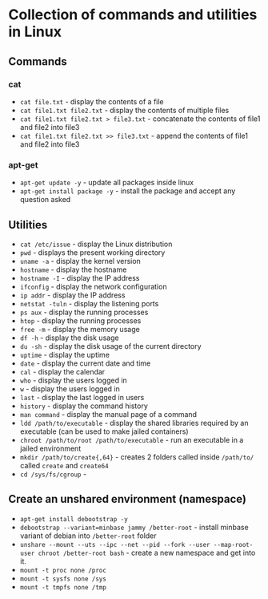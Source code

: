 # Collection of commands and utilities in Linux

## Commands

### cat
- `cat file.txt` - display the contents of a file
- `cat file1.txt file2.txt` - display the contents of multiple files
- `cat file1.txt file2.txt > file3.txt` - concatenate the contents of file1 and file2 into file3
- `cat file1.txt file2.txt >> file3.txt` - append the contents of file1 and file2 into file3

### apt-get
- `apt-get update -y` - update all packages inside linux
- `apt-get install package -y` - install the package and accept any question asked

## Utilities
- `cat /etc/issue` - display the Linux distribution
- `pwd` - displays the present working directory
- `uname -a` - display the kernel version
- `hostname` - display the hostname
- `hostname -I` - display the IP address
- `ifconfig` - display the network configuration
- `ip addr` - display the IP address
- `netstat -tuln` - display the listening ports
- `ps aux` - display the running processes
- `htop` - display the running processes
- `free -m` - display the memory usage
- `df -h` - display the disk usage
- `du -sh` - display the disk usage of the current directory
- `uptime` - display the uptime
- `date` - display the current date and time
- `cal` - display the calendar
- `who` - display the users logged in
- `w` - display the users logged in
- `last` - display the last logged in users
- `history` - display the command history
- `man command` - display the manual page of a command
- `ldd /path/to/executable` - display the shared libraries required by an executable (can be used to make jailed containers)
- `chroot /path/to/root /path/to/executable` - run an executable in a jailed environment
- `mkdir /path/to/create{,64}` - creates 2 folders called inside `/path/to/` called `create` and `create64`  
- `cd /sys/fs/cgroup` - 

## Create an unshared environment (namespace)
- `apt-get install debootstrap -y`
- `debootstrap --variant=minbase jammy /better-root` - install minbase variant of debian into `/better-root` folder
- `unshare --mount --uts --ipc --net --pid --fork --user --map-root-user chroot /better-root bash`  - create a new namespace and get into it.
- `mount -t proc none /proc`
- `mount -t sysfs none /sys`
- `mount -t tmpfs none /tmp`

